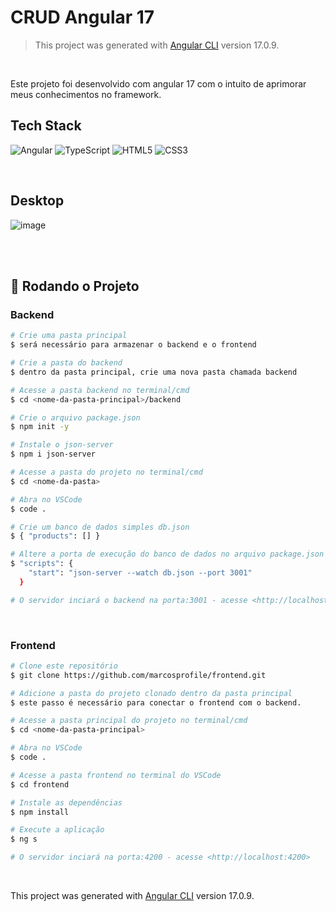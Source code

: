 # CRUD Angular 17

>This project was generated with [Angular CLI](https://github.com/angular/angular-cli) version 17.0.9.

<br>

Este projeto foi desenvolvido com angular 17 com o intuito de aprimorar meus conhecimentos no framework.

## Tech Stack
![Angular](https://img.shields.io/badge/angular-%23DD0031.svg?style=for-the-badge&logo=angular&logoColor=white) ![TypeScript](https://img.shields.io/badge/typescript-%23007ACC.svg?style=for-the-badge&logo=typescript&logoColor=white) ![HTML5](https://img.shields.io/badge/html5-%23E34F26.svg?style=for-the-badge&logo=html5&logoColor=white) ![CSS3](https://img.shields.io/badge/css3-%231572B6.svg?style=for-the-badge&logo=css3&logoColor=white)

<br>

## Desktop

![image](https://github.com/marcosprofile/crud-angular-v17/assets/86635292/5b08af5a-b3f9-4630-bd03-34450a72deea)

<br>
<br>

## 🎲 Rodando o Projeto

### Backend

```bash
# Crie uma pasta principal
$ será necessário para armazenar o backend e o frontend

# Crie a pasta do backend
$ dentro da pasta principal, crie uma nova pasta chamada backend

# Acesse a pasta backend no terminal/cmd
$ cd <nome-da-pasta-principal>/backend

# Crie o arquivo package.json
$ npm init -y

# Instale o json-server
$ npm i json-server

# Acesse a pasta do projeto no terminal/cmd
$ cd <nome-da-pasta>

# Abra no VSCode
$ code .

# Crie um banco de dados simples db.json
$ { "products": [] }

# Altere a porta de execução do banco de dados no arquivo package.json
$ "scripts": {
    "start": "json-server --watch db.json --port 3001"
  }

# O servidor inciará o backend na porta:3001 - acesse <http://localhost:3001>
```
<br>

### Frontend
```bash
# Clone este repositório
$ git clone https://github.com/marcosprofile/frontend.git

# Adicione a pasta do projeto clonado dentro da pasta principal
$ este passo é necessário para conectar o frontend com o backend.

# Acesse a pasta principal do projeto no terminal/cmd
$ cd <nome-da-pasta-principal>

# Abra no VSCode
$ code .

# Acesse a pasta frontend no terminal do VSCode
$ cd frontend

# Instale as dependências
$ npm install

# Execute a aplicação
$ ng s

# O servidor inciará na porta:4200 - acesse <http://localhost:4200>
```
<br>

This project was generated with [Angular CLI](https://github.com/angular/angular-cli) version 17.0.9.
